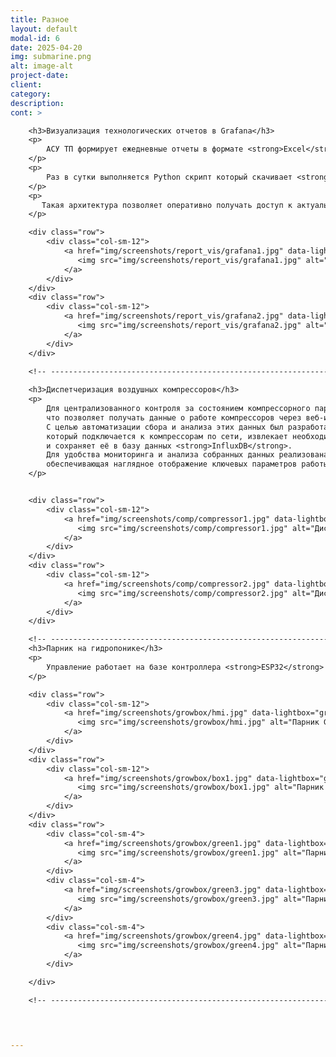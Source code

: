 ```yaml
---
title: Разное
layout: default
modal-id: 6
date: 2025-04-20
img: submarine.png
alt: image-alt
project-date: 
client: 
category: 
description: 
cont: >

    <h3>Визуализация технологических отчетов в Grafana</h3>
    <p>
        АСУ ТП формирует ежедневные отчеты в формате <strong>Excel</strong>. Для их наглядного отображения реализована визуализация в системе <strong>Grafana</strong>.
    </p>
    <p>
        Раз в сутки выполняется Python скрипт который скачивает <strong>xlsx</strong>-файлы с FTP-сервера, извлекает из них информацию и сохраняет в базе <strong>InfluxDB</strong>. Откуда данные визуализируется в <strong>Grafana</strong>. 
    </p>
    <p>
       Такая архитектура позволяет оперативно получать доступ к актуальным данным и анализировать их в удобной визуальной форме.
    </p>

    <div class="row">
        <div class="col-sm-12">
            <a href="img/screenshots/report_vis/grafana1.jpg" data-lightbox="grafana" data-title="Grafana Визуализация отчёта отделения измельчения">
               <img src="img/screenshots/report_vis/grafana1.jpg" alt="Grafana Визуализация отчёта отделения измельчения" class="img-responsive">
            </a>
        </div>
    </div>
    <div class="row">
        <div class="col-sm-12">
            <a href="img/screenshots/report_vis/grafana2.jpg" data-lightbox="grafana" data-title="Grafana Визуализация отчёта реагентного отделения">
               <img src="img/screenshots/report_vis/grafana2.jpg" alt="Grafana Визуализация отчёта реагентного отделения" class="img-responsive">
            </a>
        </div>
    </div>

    <!-- ----------------------------------------------------------------------------- -->
    
    <h3>Диспетчеризация воздушных компрессоров</h3>
    <p>
        Для централизованного контроля за состоянием компрессорного парка оборудование подключено к сети Ethernet, 
        что позволяет получать данные о работе компрессоров через веб-интерфейс. 
        С целью автоматизации сбора и анализа этих данных был разработан Python-скрипт, 
        который подключается к компрессорам по сети, извлекает необходимую информацию с их веб-страниц
        и сохраняет её в базу данных <strong>InfluxDB</strong>. 
        Для удобства мониторинга и анализа собранных данных реализована визуализация в <strong>Grafana</strong>, 
        обеспечивающая наглядное отображение ключевых параметров работы оборудования в реальном времени.
    </p>


    <div class="row">
        <div class="col-sm-12">
            <a href="img/screenshots/comp/compressor1.jpg" data-lightbox="comp" data-title="Диспетчеризация воздушных компрессоров 1">
               <img src="img/screenshots/comp/compressor1.jpg" alt="Диспетчеризация воздушных компрессоров" class="img-responsive">
            </a>
        </div>
    </div>
    <div class="row">
        <div class="col-sm-12">
            <a href="img/screenshots/comp/compressor2.jpg" data-lightbox="comp" data-title="Диспетчеризация воздушных компрессоров 2">
               <img src="img/screenshots/comp/compressor2.jpg" alt="Диспетчеризация воздушных компрессоров 2" class="img-responsive">
            </a>
        </div>
    </div>

    <!-- ----------------------------------------------------------------------------- -->    
    <h3>Парник на гидропонике</h3>
    <p>
        Управление работает на базе контроллера <strong>ESP32</strong> с прошивкой <strong>Tasmota</strong> и визуализацией в <strong>Grafana</strong>. Климат поддерживается вентилятором по влажности и температуре, полив и освещение включается по расписанию.
    </p>

    <div class="row">
        <div class="col-sm-12">
            <a href="img/screenshots/growbox/hmi.jpg" data-lightbox="growbox" data-title="Парник Grafana">
               <img src="img/screenshots/growbox/hmi.jpg" alt="Парник Grafana" class="img-responsive">
            </a>
        </div>
    </div>
    <div class="row">
        <div class="col-sm-12">
            <a href="img/screenshots/growbox/box1.jpg" data-lightbox="growbox" data-title="Парник Щит управления">
               <img src="img/screenshots/growbox/box1.jpg" alt="Парник Щит управления" class="img-responsive">
            </a>
        </div>
    </div>
    <div class="row">
        <div class="col-sm-4">
            <a href="img/screenshots/growbox/green1.jpg" data-lightbox="growbox" data-title="Парник Щит управления">
               <img src="img/screenshots/growbox/green1.jpg" alt="Парник Щит управления" class="img-responsive">
            </a>
        </div>
        <div class="col-sm-4">
            <a href="img/screenshots/growbox/green3.jpg" data-lightbox="growbox" data-title="Парник Зелень">
               <img src="img/screenshots/growbox/green3.jpg" alt="Парник Зелень" class="img-responsive">
            </a>
        </div>
        <div class="col-sm-4">
            <a href="img/screenshots/growbox/green4.jpg" data-lightbox="growbox" data-title="Парник Зелень">
               <img src="img/screenshots/growbox/green4.jpg" alt="Парник Зелень" class="img-responsive">
            </a>
        </div>

    </div>

    <!-- ----------------------------------------------------------------------------- -->
    



---
```

